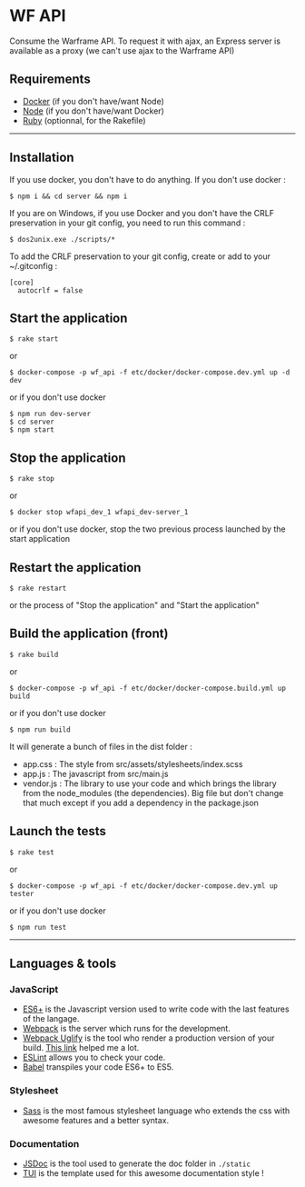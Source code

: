 # WF API

Consume the Warframe API. To request it with ajax, an Express server is available as a proxy (we can't use ajax to the Warframe API)

## Requirements

- [Docker](https://www.docker.com/get-docker) (if you don't have/want Node)
- [Node](https://nodejs.org/en/) (if you don't have/want Docker)
- [Ruby](https://www.ruby-lang.org/fr/downloads/) (optionnal, for the Rakefile)

---

## Installation

If you use docker, you don't have to do anything.
If you don't use docker :

    $ npm i && cd server && npm i

If you are on Windows, if you use Docker and you don't have the CRLF preservation in your git config, you need to run this command :

    $ dos2unix.exe ./scripts/*

To add the CRLF preservation to your git config, create or add to your ~/.gitconfig :

    [core]
	  autocrlf = false

## Start the application

    $ rake start

or

    $ docker-compose -p wf_api -f etc/docker/docker-compose.dev.yml up -d dev

or if you don't use docker
    
    $ npm run dev-server
    $ cd server
    $ npm start

## Stop the application

    $ rake stop

or

    $ docker stop wfapi_dev_1 wfapi_dev-server_1

or if you don't use docker, stop the two previous process launched by the start application

## Restart the application

    $ rake restart

or the process of "Stop the application" and "Start the application"

## Build the application (front)

    $ rake build

or

    $ docker-compose -p wf_api -f etc/docker/docker-compose.build.yml up build

or if you don't use docker
    
    $ npm run build

It will generate a bunch of files in the dist folder :
- app.css : The style from src/assets/stylesheets/index.scss
- app.js : The javascript from src/main.js
- vendor.js : The library to use your code and which brings the library from the node_modules (the dependencies). Big file but don't change that much except if you add a dependency in the package.json

## Launch the tests 

    $ rake test

or

    $ docker-compose -p wf_api -f etc/docker/docker-compose.dev.yml up tester

or if you don't use docker

    $ npm run test

---

## Languages & tools

### JavaScript

- [ES6+](es6-features.org) is the Javascript version used to write code with the last features of the langage.
- [Webpack](https://webpack.js.org/concepts/) is the server which runs for the development.
- [Webpack Uglify](https://www.npmjs.com/package/uglifyjs-webpack-plugin) is the tool who render a production version of your build. [This link](https://stackoverflow.com/questions/42375468/uglify-syntaxerror-unexpected-token-punc) helped me a lot.
- [ESLint](https://eslint.org/) allows you to check your code.
- [Babel](https://babeljs.io/) transpiles your code ES6+ to ES5.

### Stylesheet

- [Sass](http://sass-lang.com/) is the most famous stylesheet language who extends the css with awesome features and a better syntax.

### Documentation

- [JSDoc](https://github.com/jsdoc3/jsdoc) is the tool used to generate the doc folder in `./static`
- [TUI](https://github.com/nhnent/tui.jsdoc-template) is the template used for this awesome documentation style !
